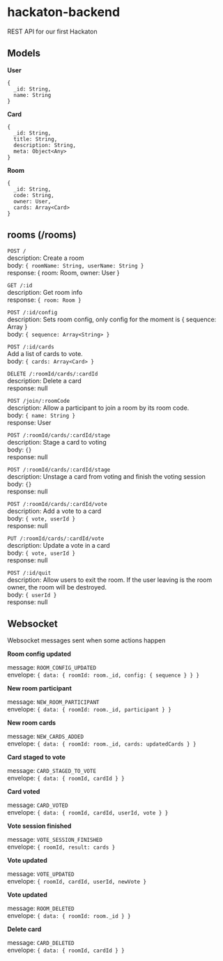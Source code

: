 # hackaton-backend

REST API for our first Hackaton

## Models

**User**

```
{
  _id: String,
  name: String
}
```

**Card**

```
{
  _id: String,
  title: String,
  description: String,
  meta: Object<Any>
}
```

**Room**

```
{
  _id: String,
  code: String,
  owner: User,
  cards: Array<Card>
}
```

## rooms (/rooms)

`POST /`  
description: Create a room  
body: `{ roomName: String, userName: String }`  
response: { room: Room, owner: User }

`GET /:id`  
description: Get room info  
response: `{ room: Room }`

`POST /:id/config`  
description: Sets room config, only config for the moment is { sequence: Array<String> }  
body: `{ sequence: Array<String> }`

`POST /:id/cards`  
Add a list of cards to vote.  
body: `{ cards: Array<Card> }`

`DELETE /:roomId/cards/:cardId`  
description: Delete a card  
response: null

`POST /join/:roomCode`  
description: Allow a participant to join a room by its room code.  
body: `{ name: String }`  
response: User

`POST /:roomId/cards/:cardId/stage`  
description: Stage a card to voting  
body: `{}`  
response: null

`POST /:roomId/cards/:cardId/stage`  
description: Unstage a card from voting and finish the voting session  
body: `{}`  
response: null

`POST /:roomId/cards/:cardId/vote`  
description: Add a vote to a card  
body: `{ vote, userId }`  
response: null

`PUT /:roomId/cards/:cardId/vote`  
description: Update a vote in a card  
body: `{ vote, userId }`  
response: null

`POST /:id/quit`  
description: Allow users to exit the room. If the user leaving is the room owner, the room will be destroyed.  
body: `{ userId }`  
response: null

## Websocket

Websocket messages sent when some actions happen

**Room config updated**

message: `ROOM_CONFIG_UPDATED`  
envelope: `{ data: { roomId: room._id, config: { sequence } } }`

**New room participant**

message: `NEW_ROOM_PARTICIPANT`  
envelope: `{ data: { roomId: room._id, participant } }`

**New room cards**

message: `NEW_CARDS_ADDED`  
envelope: `{ data: { roomId: room._id, cards: updatedCards } }`

**Card staged to vote**

message: `CARD_STAGED_TO_VOTE`  
envelope: `{ data: { roomId, cardId } }`

**Card voted**

message: `CARD_VOTED`  
envelope: `{ data: { roomId, cardId, userId, vote } }`

**Vote session finished**

message: `VOTE_SESSION_FINISHED`  
envelope: `{ roomId, result: cards }`

**Vote updated**

message: `VOTE_UPDATED`  
envelope: `{ roomId, cardId, userId, newVote }`

**Vote updated**

message: `ROOM_DELETED`  
envelope: `{ data: { roomId: room._id } }`

**Delete card**

message: `CARD_DELETED`  
envelope: `{ data: { roomId, cardId } }`
